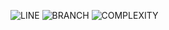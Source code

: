 ![LINE](https://img.shields.io/badge/line--coverage-68%25-yellow.svg)
![BRANCH](https://img.shields.io/badge/branch--coverage-31%25-red.svg)
![COMPLEXITY](https://img.shields.io/badge/complexity-2.16-brightgreen.svg)
